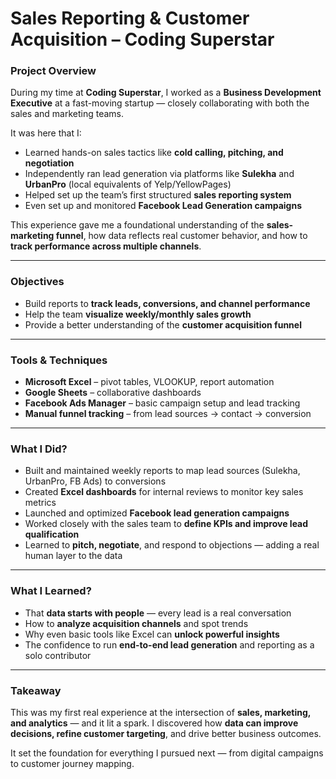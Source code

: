 # Sales Reporting & Customer Acquisition – Coding Superstar

### Project Overview

During my time at **Coding Superstar**, I worked as a **Business Development Executive** at a fast-moving startup — closely collaborating with both the sales and marketing teams.

It was here that I:
- Learned hands-on sales tactics like **cold calling, pitching, and negotiation**
- Independently ran lead generation via platforms like **Sulekha** and **UrbanPro** (local equivalents of Yelp/YellowPages)
- Helped set up the team’s first structured **sales reporting system**
- Even set up and monitored **Facebook Lead Generation campaigns**

This experience gave me a foundational understanding of the **sales-marketing funnel**, how data reflects real customer behavior, and how to **track performance across multiple channels**.

---

### Objectives
- Build reports to **track leads, conversions, and channel performance**
- Help the team **visualize weekly/monthly sales growth**
- Provide a better understanding of the **customer acquisition funnel**

---

### Tools & Techniques
- **Microsoft Excel** – pivot tables, VLOOKUP, report automation
- **Google Sheets** – collaborative dashboards
- **Facebook Ads Manager** – basic campaign setup and lead tracking
- **Manual funnel tracking** – from lead sources → contact → conversion

---

### What I Did?
- Built and maintained weekly reports to map lead sources (Sulekha, UrbanPro, FB Ads) to conversions
- Created **Excel dashboards** for internal reviews to monitor key sales metrics
- Launched and optimized **Facebook lead generation campaigns**
- Worked closely with the sales team to **define KPIs and improve lead qualification**
- Learned to **pitch, negotiate**, and respond to objections — adding a real human layer to the data

---

### What I Learned?
- That **data starts with people** — every lead is a real conversation
- How to **analyze acquisition channels** and spot trends
- Why even basic tools like Excel can **unlock powerful insights**
- The confidence to run **end-to-end lead generation** and reporting as a solo contributor

---

### Takeaway
This was my first real experience at the intersection of **sales, marketing, and analytics** — and it lit a spark. I discovered how **data can improve decisions, refine customer targeting**, and drive better business outcomes.

It set the foundation for everything I pursued next — from digital campaigns to customer journey mapping.

